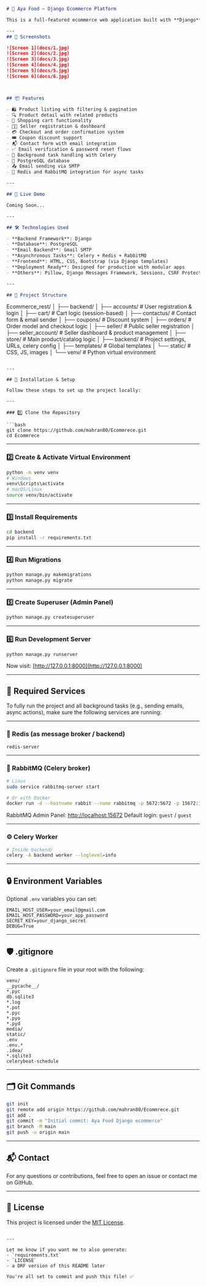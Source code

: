 ```markdown
# 🛒 Aya Food – Django Ecommerce Platform

This is a full-featured ecommerce web application built with **Django**. It supports product management, user authentication, shopping cart, order processing, coupon system, contact form, seller dashboard, and background task processing using **Celery**, **Redis**, and **RabbitMQ**.

---
## 📸 Screenshots

![Screen 1](docs/1.jpg)
![Screen 2](docs/2.jpg)
![Screen 3](docs/3.jpg)
![Screen 4](docs/4.jpg)
![Screen 5](docs/5.jpg)
![Screen 6](docs/6.jpg)



## 📦 Features

- 🛍️ Product listing with filtering & pagination  
- 🔍 Product detail with related products  
- 🧾 Shopping cart functionality  
- 🧑‍💻 Seller registration & dashboard  
- 💳 Checkout and order confirmation system  
- 🎟️ Coupon discount support  
- 📬 Contact form with email integration  
- ✅ Email verification & password reset flows  
- 📡 Background task handling with Celery  
- 🧠 PostgreSQL database  
- 📤 Email sending via SMTP  
- 🧊 Redis and RabbitMQ integration for async tasks  

---

## 🚀 Live Demo

Coming Soon...

---

## 🛠️ Technologies Used

- **Backend Framework**: Django  
- **Database**: PostgreSQL  
- **Email Backend**: Gmail SMTP  
- **Asynchronous Tasks**: Celery + Redis + RabbitMQ  
- **Frontend**: HTML, CSS, Bootstrap (via Django templates)  
- **Deployment Ready**: Designed for production with modular apps  
- **Others**: Pillow, Django Messages Framework, Sessions, CSRF Protection  

---

## 📁 Project Structure

```

Ecommerce\_rest/
│
├── backend/
│   ├── accounts/          # User registration & login
│   ├── cart/              # Cart logic (session-based)
│   ├── contactus/         # Contact form & email sender
│   ├── coupons/           # Discount system
│   ├── orders/            # Order model and checkout logic
│   ├── seller/            # Public seller registration
│   ├── seller\_account/    # Seller dashboard & product management
│   ├── store/             # Main product/catalog logic
│   ├── backend/           # Project settings, URLs, celery config
│   ├── templates/         # Global templates
│   └── static/            # CSS, JS, images
│
└── venv/                  # Python virtual environment

````

---

## 🧪 Installation & Setup

Follow these steps to set up the project locally:

---

### 1️⃣ Clone the Repository

```bash
git clone https://github.com/mahran80/Ecommrece.git
cd Ecommrece
````

---

### 2️⃣ Create & Activate Virtual Environment

```bash
python -m venv venv
# Windows
venv\Scripts\activate
# macOS/Linux
source venv/bin/activate
```

---

### 3️⃣ Install Requirements

```bash
cd backend
pip install -r requirements.txt
```

---

### 4️⃣ Run Migrations

```bash
python manage.py makemigrations
python manage.py migrate
```

---

### 5️⃣ Create Superuser (Admin Panel)

```bash
python manage.py createsuperuser
```

---

### 6️⃣ Run Development Server

```bash
python manage.py runserver
```

Now visit: [http://127.0.0.1:8000](http://127.0.0.1:8000)

---

## 🔧 Required Services

To fully run the project and all background tasks (e.g., sending emails, async actions), make sure the following services are running:

---

### 🔄 Redis (as message broker / backend)

```bash
redis-server
```

---

### 📨 RabbitMQ (Celery broker)

```bash
# Linux
sudo service rabbitmq-server start

# Or with Docker
docker run -d --hostname rabbit --name rabbitmq -p 5672:5672 -p 15672:15672 rabbitmq:3-management
```

RabbitMQ Admin Panel: [http://localhost:15672](http://localhost:15672)
Default login: `guest` / `guest`

---

### ⚙️ Celery Worker

```bash
# Inside backend/
celery -A backend worker --loglevel=info
```

---

## 🔒 Environment Variables

Optional `.env` variables you can set:

```env
EMAIL_HOST_USER=your_email@gmail.com
EMAIL_HOST_PASSWORD=your_app_password
SECRET_KEY=your_django_secret
DEBUG=True
```

---

## 🛡️ .gitignore

Create a `.gitignore` file in your root with the following:

```
venv/
__pycache__/
*.pyc
db.sqlite3
*.log
*.pot
*.pyc
*.pyo
*.pyd
media/
static/
.env
.env.*
.idea/
*.sqlite3
celerybeat-schedule
```

---

## 🗂️ Git Commands

```bash
git init
git remote add origin https://github.com/mahran80/Ecommrece.git
git add .
git commit -m "Initial commit: Aya Food Django ecommerce"
git branch -M main
git push -u origin main
```

---

## 📬 Contact

For any questions or contributions, feel free to open an issue or contact me on GitHub.

---

## 📄 License

This project is licensed under the [MIT License](LICENSE).

```

---

Let me know if you want me to also generate:
- `requirements.txt`
- `LICENSE`
- a DRF version of this README later

You're all set to commit and push this file! ✅
```

